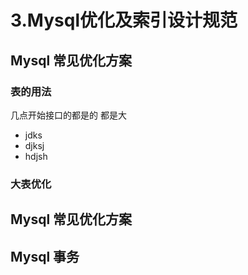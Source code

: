 # 3.Mysql优化及索引设计规范
## Mysql 常见优化方案
### 表的用法
几点开始接口的都是的
都是大
- jdks 
- djksj 
- hdjsh 
### 大表优化

## Mysql 常见优化方案

## Mysql 事务